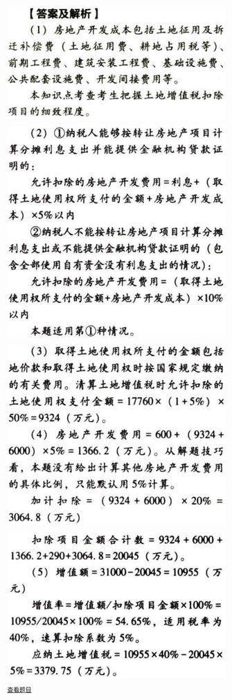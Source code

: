 ![](2093d1dca8dd6684877479c11e21e0e6.png)

![](1912b211e31e322fafbb75f04b69761a.png)

![](b8f2425c66c84125c7a507a0db7184a9.png)

![](4819c39ab179e386f08597433701f8b3.png)

[查看题目](../土地增值税.本章真题.md#17-题目)

